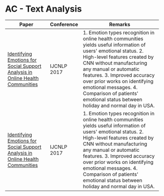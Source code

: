 # AC - Text Analysis
|Paper|Conference|Remarks
|--|--|--|
|[Identifying Emotions for Social Support Analysis in Online Health Communities](http://aclweb.org/anthology/I17-2042)|IJCNLP 2017| 1. Emotion types recognition in online health communities yields useful information of users' emotional status. 2. High-level features created by CNN without manufacturing any manual or automatic features. 3. Improved accuracy over prior works on identifying emotional messages. 4. Comparison of patients' emotional status between holiday and normal day in USA.|
|[Identifying Emotions for Social Support Analysis in Online Health Communities](http://aclweb.org/anthology/I17-2042)|IJCNLP 2017| 1. Emotion types recognition in online health communities yields useful information of users' emotional status. 2. High-level features created by CNN without manufacturing any manual or automatic features. 3. Improved accuracy over prior works on identifying emotional messages. 4. Comparison of patients' emotional status between holiday and normal day in USA.|
<!--stackedit_data:
eyJoaXN0b3J5IjpbLTE3NTI1MzUzMDgsMjAwMTM0MzYxNSw4OT
M1MTgyNV19
-->